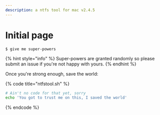 ```yaml
---
description: a ntfs tool for mac v2.4.5
---
```


# Initial page



```
$ give me super-powers
```

{% hint style="info" %}
 Super-powers are granted randomly so please submit an issue if you're not happy with yours.
{% endhint %}

Once you're strong enough, save the world:

{% code title="ntfstool.sh" %}
```bash
# Ain't no code for that yet, sorry
echo 'You got to trust me on this, I saved the world'
```
{% endcode %}



